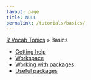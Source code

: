 ```yaml
---
layout: page
title: NULL
permalink: /tutorials/basics/
---
```


[R Vocab Topics](http://bradleyboehmke.github.io/tutorials/) &#187; Basics

* [Getting help](getting_help)
* [Workspace](workspace)
* [Working with packages](packages)
* [Useful packages](https://support.rstudio.com/hc/en-us/articles/201057987-Quick-list-of-useful-R-packages)
